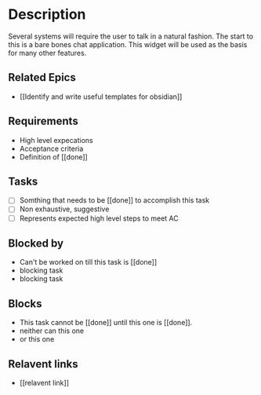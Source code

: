 # Description

Several systems will require the user to talk in a natural fashion. The start to this is a bare bones chat application. This widget will be used as the basis for many other features.
## Related Epics
- [[Identify and write useful templates for obsidian]] 
## Requirements

- High level expecations
- Acceptance criteria
- Definition of [[done]]

## Tasks 

- [ ] Somthing that needs to be [[done]] to accomplish this task
- [ ] Non exhaustive, suggestive
- [ ] Represents expected high level steps to meet AC
## Blocked by 

- Can't be worked on till this task is [[done]]
- blocking task
- blocking task

## Blocks

- This task cannot be [[done]] until this one is [[done]].
- neither can this one
- or this one

## Relavent links

- [[relavent link]]